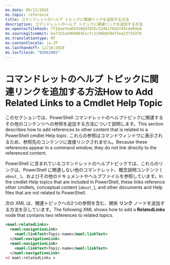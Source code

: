```yaml
---
ms.date: 09/12/2016
ms.topic: reference
title: コマンドレットのヘルプ トピックに関連リンクを追加する方法
description: コマンドレットのヘルプ トピックに関連リンクを追加する方法
ms.openlocfilehash: 7f1baefea69310bdf835c52461f8d3f49c4d94e8
ms.sourcegitcommit: ba7315a496986451cfc1296b659d73ea2373d3f0
ms.translationtype: MT
ms.contentlocale: ja-JP
ms.lasthandoff: 12/10/2020
ms.locfileid: "92662005"
---
```

# <a name="how-to-add-related-links-to-a-cmdlet-help-topic"></a><span data-ttu-id="e0efb-103">コマンドレットのヘルプ トピックに関連リンクを追加する方法</span><span class="sxs-lookup"><span data-stu-id="e0efb-103">How to Add Related Links to a Cmdlet Help Topic</span></span>

<span data-ttu-id="e0efb-104">このセクションでは、PowerShell コマンドレットのヘルプトピックに関連するその他のコンテンツへの参照を追加する方法について説明します。</span><span class="sxs-lookup"><span data-stu-id="e0efb-104">This section describes how to add references to other content that is related to a PowerShell cmdlet Help topic.</span></span> <span data-ttu-id="e0efb-105">これらの参照はコマンドウィンドウに表示されるため、参照先のコンテンツに直接リンクされません。</span><span class="sxs-lookup"><span data-stu-id="e0efb-105">Because these references appear in a command window, they do not link directly to the referenced content.</span></span>

<span data-ttu-id="e0efb-106">PowerShell に含まれているコマンドレットのヘルプトピックでは、これらのリンクは、PowerShell に関連しない他のコマンドレット、概念説明コンテンツ ( `about_` )、およびその他のドキュメントやヘルプファイルを参照しています。</span><span class="sxs-lookup"><span data-stu-id="e0efb-106">In the cmdlet Help topics that are included in PowerShell, these links reference other cmdlets, conceptual content (`about_`), and other documents and Help files that are not related to PowerShell.</span></span>

<span data-ttu-id="e0efb-107">次の XML は、関連トピックへの2つの参照を含む、関係 **リンク** ノードを追加する方法を示しています。</span><span class="sxs-lookup"><span data-stu-id="e0efb-107">The following XML shows how to add a **RelatedLinks** node that contains two references to related topics.</span></span>

```xml
<maml:relatedLinks>
  <maml:navigationLink>
    <maml:linkText>Topic-name</maml:linkText>
  </maml:navigationLink>
  <maml:navigationLink>
    <maml:linkText>Topic-name</maml:linkText>
  </maml:navigationLink>
</ maml:relatedLinks >
```
